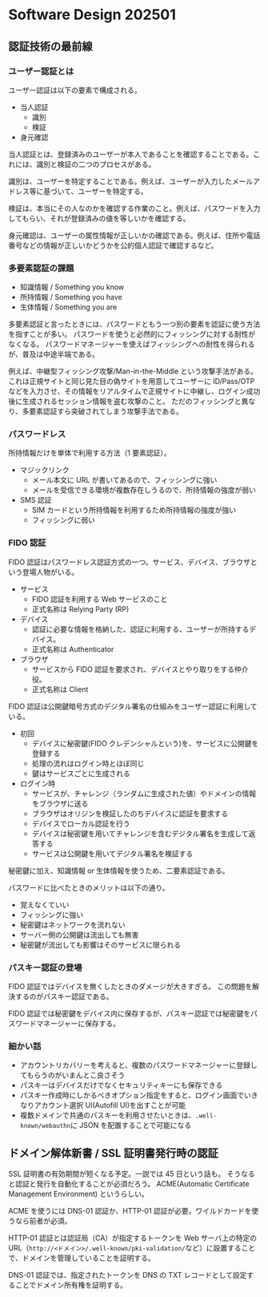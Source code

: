 # Software Design 202501

## 認証技術の最前線

### ユーザー認証とは

ユーザー認証は以下の要素で構成される。

- 当人認証
  - 識別
  - 検証
- 身元確認

当人認証とは、登録済みのユーザーが本人であることを確認することである。これには、識別と検証の二つのプロセスがある。

識別は、ユーザーを特定することである。例えば、ユーザーが入力したメールアドレス等に基づいて、ユーザーを特定する。

検証は、本当にその人なのかを確認する作業のこと。例えば、パスワードを入力してもらい、それが登録済みの値を等しいかを確認する。

身元確認は、ユーザーの属性情報が正しいかの確認である。例えば、住所や電話番号などの情報が正しいかどうかを公的個人認証で確認するなど。

### 多要素認証の課題

- 知識情報 / Something you know
- 所持情報 / Something you have
- 生体情報 / Something you are

多要素認証と言ったときには、パスワードともう一つ別の要素を認証に使う方法を指すことが多い。
パスワードを使うと必然的にフィッシングに対する耐性がなくなる。
パスワードマネージャーを使えばフィッシングへの耐性を得られるが、普及は中途半端である。

例えば、中継型フィッシング攻撃/Man-in-the-Middle という攻撃手法がある。
これは正規サイトと同じ見た目の偽サイトを用意してユーザーに ID/Pass/OTP などを入力させ、その情報をリアルタイムで正規サイトに中継し、ログイン成功後に生成されるセッション情報を盗む攻撃のこと。
ただのフィッシングと異なり、多要素認証すら突破されてしまう攻撃手法である。

### パスワードレス

所持情報だけを単体で利用する方法（1 要素認証）。

- マジックリンク
  - メール本文に URL が書いてあるので、フィッシングに強い
  - メールを受信できる環境が複数存在しうるので、所持情報の強度が弱い
- SMS 認証
  - SIM カードという所持情報を利用するため所持情報の強度が強い
  - フィッシングに弱い

### FIDO 認証

FIDO 認証はパスワードレス認証方式の一つ。サービス、デバイス、ブラウザという登場人物がいる。

- サービス
  - FIDO 認証を利用する Web サービスのこと
  - 正式名称は Relying Party (RP)
- デバイス
  - 認証に必要な情報を格納した、認証に利用する、ユーザーが所持するデバイス。
  - 正式名称は Authenticator
- ブラウザ
  - サービスから FIDO 認証を要求され、デバイスとやり取りをする仲介役。
  - 正式名称は Client

FIDO 認証は公開鍵暗号方式のデジタル署名の仕組みをユーザー認証に利用している。

- 初回
  - デバイスに秘密鍵(FIDO クレデンシャルという)を、サービスに公開鍵を登録する
  - 処理の流れはログイン時とほぼ同じ
  - 鍵はサービスごとに生成される
- ログイン時
  - サービスが、チャレンジ（ランダムに生成された値）やドメインの情報をブラウザに送る
  - ブラウザはオリジンを検証したのちデバイスに認証を要求する
  - デバイスでローカル認証を行う
  - デバイスは秘密鍵を用いてチャレンジを含むデジタル署名を生成して返答する
  - サービスは公開鍵を用いてデジタル署名を検証する

秘密鍵に加え、知識情報 or 生体情報を使うため、二要素認証である。

パスワードに比べたときのメリットは以下の通り。

- 覚えなくていい
- フィッシングに強い
- 秘密鍵はネットワークを流れない
- サーバー側の公開鍵は流出しても無害
- 秘密鍵が流出しても影響はそのサービスに限られる

### パスキー認証の登場

FIDO 認証ではデバイスを無くしたときのダメージが大きすぎる。
この問題を解決するのがパスキー認証である。

FIDO 認証では秘密鍵をデバイス内に保存するが、パスキー認証では秘密鍵をパスワードマネージャーに保存する。

### 細かい話

- アカウントリカバリーを考えると、複数のパスワードマネージャーに登録してもらうのがいまんとこ良さそう
- パスキーはデバイスだけでなくセキュリティキーにも保存できる
- パスキー作成時にしかるべきオプション指定をすると、ログイン画面でいきなりアカウント選択 UI(Autofill UI)を出すことが可能
- 複数ドメインで共通のパスキーを利用させたいときは、`.well-known/webauthn`に JSON を配置することで可能になる

## ドメイン解体新書 / SSL 証明書発行時の認証

SSL 証明書の有効期間が短くなる予定。一説では 45 日という話も。
そうなると認証と発行を自動化することが必須だろう。
ACME(Automatic Certificate Management Environment) というらしい。

ACME を使うには DNS-01 認証か、HTTP-01 認証が必要。ワイルドカードを使うなら前者が必須。

HTTP-01 認証とは認証局（CA）が指定するトークンを Web サーバ上の特定の URL（`http://<ドメイン>/.well-known/pki-validation/`など）に設置することで、ドメインを管理していることを証明する。

DNS-01 認証では、指定されたトークンを DNS の TXT レコードとして設定することでドメイン所有権を証明する。

